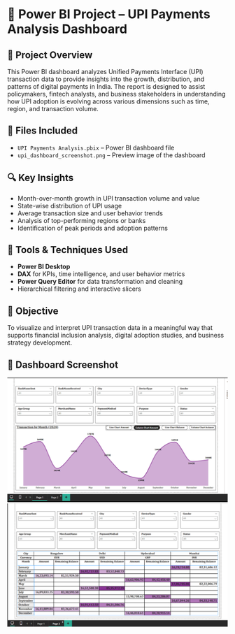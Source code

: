 # 💸 Power BI Project – UPI Payments Analysis Dashboard

## 📝 Project Overview
This Power BI dashboard analyzes Unified Payments Interface (UPI) transaction data to provide insights into the growth, distribution, and patterns of digital payments in India. The report is designed to assist policymakers, fintech analysts, and business stakeholders in understanding how UPI adoption is evolving across various dimensions such as time, region, and transaction volume.

## 📁 Files Included
- `UPI Payments Analysis.pbix` – Power BI dashboard file
- `upi_dashboard_screenshot.png` – Preview image of the dashboard 

## 🔍 Key Insights
- Month-over-month growth in UPI transaction volume and value  
- State-wise distribution of UPI usage  
- Average transaction size and user behavior trends  
- Analysis of top-performing regions or banks  
- Identification of peak periods and adoption patterns

## 🔧 Tools & Techniques Used
- **Power BI Desktop**
- **DAX** for KPIs, time intelligence, and user behavior metrics
- **Power Query Editor** for data transformation and cleaning
- Hierarchical filtering and interactive slicers

## 🎯 Objective
To visualize and interpret UPI transaction data in a meaningful way that supports financial inclusion analysis, digital adoption studies, and business strategy development.

## 📸 Dashboard Screenshot
![UPI Payments Dashboard](./UPI1.png)
![UPI Payments Dashboard](./UPI2.png)
